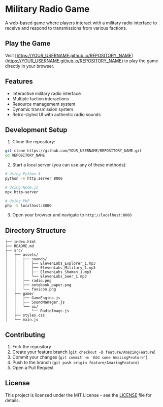 # Military Radio Game

A web-based game where players interact with a military radio interface to receive and respond to transmissions from various factions.

## Play the Game

Visit [https://YOUR_USERNAME.github.io/REPOSITORY_NAME](https://YOUR_USERNAME.github.io/REPOSITORY_NAME) to play the game directly in your browser.

## Features

- Interactive military radio interface
- Multiple faction interactions
- Resource management system
- Dynamic transmission system
- Retro-styled UI with authentic radio sounds

## Development Setup

1. Clone the repository:
```bash
git clone https://github.com/YOUR_USERNAME/REPOSITORY_NAME.git
cd REPOSITORY_NAME
```

2. Start a local server (you can use any of these methods):
```bash
# Using Python 3
python -m http.server 8000

# Using Node.js
npx http-server

# Using PHP
php -S localhost:8000
```

3. Open your browser and navigate to `http://localhost:8000`

## Directory Structure

```
├── index.html
├── README.md
├── src/
│   ├── assets/
│   │   ├── sounds/
│   │   │   ├── ElevenLabs_Explorer_1.mp3
│   │   │   ├── ElevenLabs_Military_1.mp3
│   │   │   ├── ElevenLabs_Shaman_1.mp3
│   │   │   └── ElevenLabs_Seer_1.mp3
│   │   ├── radio.png
│   │   ├── notebook_paper.png
│   │   └── favicon.png
│   ├── game/
│   │   ├── GameEngine.js
│   │   ├── SoundManager.js
│   │   └── ui/
│   │       └── RadioImage.js
│   ├── styles.css
│   └── main.js
```

## Contributing

1. Fork the repository
2. Create your feature branch (`git checkout -b feature/AmazingFeature`)
3. Commit your changes (`git commit -m 'Add some AmazingFeature'`)
4. Push to the branch (`git push origin feature/AmazingFeature`)
5. Open a Pull Request

## License

This project is licensed under the MIT License - see the [LICENSE](LICENSE) file for details. 